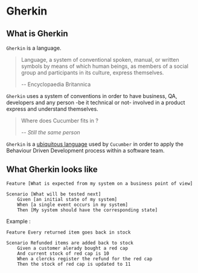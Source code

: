 # Gherkin

## What is Gherkin

`Gherkin` is a language.

>Language, a system of conventional spoken, manual, or written symbols by means of which human beings, as members of a social group and participants in its culture, express themselves.
>
> -- Encyclopaedia Britannica

`Gherkin` uses a system of conventions in order to have business, QA, developers and any person -be it technical or not- involved in a product express and understand themselves.

> Where does Cucumber fits in ?
>
> -- _Still the same person_

`Gherkin` is a [ubiquitous language](annexes.md#ubiquitous-language) used by `Cucumber` in order to apply the Behaviour Driven Development process within a software team.

## What Gherkin looks like

```gherkin
Feature [What is expected from my system on a business point of view]

Scenario [What will be tested next]
    Given [an initial state of my system]
    When [a single event occurs in my system]
    Then [My system should have the corresponding state]
```

Example :

```gherkin
Feature Every returned item goes back in stock

Scenario Refunded items are added back to stock
    Given a customer alerady bought a red cap
    And current stock of red cap is 10
    When a clercks register the refund for the red cap
    Then the stock of red cap is updated to 11
```

